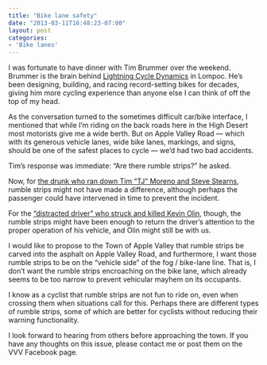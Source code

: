 ```yaml
---
title: "Bike lane safety"
date: "2013-03-11T16:48:23-07:00"
layout: post
categories:
- 'Bike lanes'
---
```


I was fortunate to have dinner with Tim Brummer over the weekend. Brummer is the brain behind [Lightning Cycle Dynamics](http://www.lightningbikes.com/) in Lompoc. He’s been designing, building, and racing record-setting bikes for decades, giving him more cycling experience than anyone else I can think of off the top of my head.  
  
As the conversation turned to the sometimes difficult car/bike interface, I mentioned that while I’m riding on the back roads here in the High Desert most motorists give me a wide berth. But on Apple Valley Road — which with its generous vehicle lanes, wide bike lanes, markings, and signs, should be one of the safest places to cycle — we’d had two bad accidents.

Tim’s response was immediate: “Are there rumble strips?” he asked.

Now, for [the drunk who ran down Tim “TJ” Moreno and Steve Stearns](https://www.hdcycling.org/2011/06/hit-and-run-on-apple-valley-road/ "Hit-and-run on Apple Valley Road"), rumble strips might not have made a difference, although perhaps the passenger could have intervened in time to prevent the incident.

For the [“distracted driver” who struck and killed Kevin Olin](https://www.hdcycling.org/2013/03/bicyclist-killed-in-apple-valley/ "Bicyclist killed in Apple Valley"), though, the rumble strips might have been enough to return the driver’s attention to the proper operation of his vehicle, and Olin might still be with us.

I would like to propose to the Town of Apple Valley that rumble strips be carved into the asphalt on Apple Valley Road, and furthermore, I want those rumble strips to be on the “vehicle side” of the fog / bike-lane line. That is, I don’t want the rumble strips encroaching on the bike lane, which already seems to be too narrow to prevent vehicular mayhem on its occupants.

I know as a cyclist that rumble strips are not fun to ride on, even when crossing them when situations call for this. Perhaps there are different types of rumble strips, some of which are better for cyclists without reducing their warning functionality.

I look forward to hearing from others before approaching the town. If you have any thoughts on this issue, please contact me or post them on the VVV Facebook page.